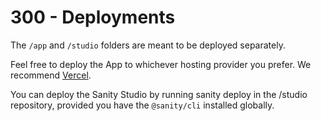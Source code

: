 # 300 - Deployments

The ```/app``` and ```/studio``` folders are meant to be deployed separately.

Feel free to deploy the App to whichever hosting provider you prefer. We recommend [Vercel](https://vercel.com/).

You can deploy the Sanity Studio by running sanity deploy in the /studio repository, provided you have the ```@sanity/cli``` installed globally.
